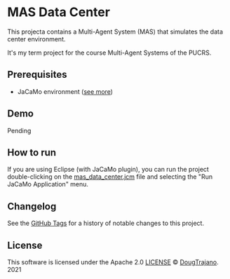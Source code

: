 # MAS Data Center

This projecta contains a Multi-Agent System (MAS) that simulates the data center environment.

It's my term project for the course Multi-Agent Systems of the PUCRS.

## Prerequisites

- JaCaMo environment ([see more](http://jacamo.sourceforge.net/))

## Demo

Pending

## How to run

If you are using Eclipse (with JaCaMo plugin), you can run the project double-clicking on the [mas_data_center.jcm](mas_data_center.jcm) file and selecting the "Run JaCaMo Application" menu.

## Changelog

See the [GitHub Tags](https://github.com/DougTrajano/pucrs-mas-data-center/tags) for a history of notable changes to this project.

## License

This software is licensed under the Apache 2.0 [LICENSE](LICENSE) © [DougTrajano](https://github.com/DougTrajano). 2021
